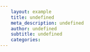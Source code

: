 ```yaml
---
	layout: example
	title: undefined
	meta_description: undefined
	author: undefined
	subtitle: undefined
	categories:
---
```



<pre>
	<div contenteditable="true"  id='code-container' >
<script type="text/template" src='https://cdnjs.cloudflare.com/ajax/libs/highlight.js/9.5.0/highlight.min.js'></script>

<script type="text/template" class='language-javascript'>
	const options = {
		tabReplace: '  ', //tabs are equivalent to two spaces
	}

	hljs.configure(options)
	var codeContainer = document.getElementById('code-container')
	hljs.highlightBlock(codeContainer);

</script>

<!-- This part is just styling -->
<style class='language-css'>

.hljs {
	display: block;
	overflow-x: auto;
	padding: .5em;
	background: lemonchiffon;
	background: papayawhip;
	background: snow;
}

.hljs,
.hljs-subst {
	color: #444
}

.hljs-comment {
	color: #888888
}
.keyword {
	color:red;
}

.hljs-keyword,
.hljs-attribute,
.hljs-selector-tag,
.hljs-meta-keyword,
.hljs-doctag,
.hljs-name {
	font-weight: bold;
	color: red;

}

.hljs-type,
.hljs-string,
.hljs-number,
.hljs-selector-id,
.hljs-selector-class,
.hljs-quote,
.hljs-template-tag,
.hljs-deletion {
	color: green;
}

.hljs-title,
.hljs-section {
	color: red;
}

.hljs-regexp,
.hljs-symbol,
.hljs-variable,
.hljs-template-variable,
.hljs-link,
.hljs-selector-attr,
.hljs-selector-pseudo {
	color: orange;
}

.hljs-literal {
	color: green;
}

.hljs-built_in,
.hljs-bullet,
.hljs-code,
.hljs-addition {
	color: purple;
}

.hljs-meta {
	color: pink;
}

.hljs-meta-string {
	color: var(--yellow);
}

.hljs-emphasis {
	font-style: italic
}

.hljs-strong {
	font-weight: bold
}
body {
	margin: 0;
	padding:0;
}
pre {
	padding: 0;
	margin: 0;
}
code {
	position: absolute;
	top: 0;
}
</style>
</pre>
</code>
<script>


function setup (isFirstCall) {
var codeContainer = document.getElementById('code-container')

var scripts = codeContainer.getElementsByTagName('script')
var css = codeContainer.getElementsByTagName('style')
scripts =  Array.prototype.slice.call(scripts)
css =  Array.prototype.slice.call(css)
var scriptsAndCss = css.concat(scripts)
console.log(scriptsAndCss)
var scriptFetchFunctions  = []
if(!isFirstCall) {
	var allScripts = document.getElementsByTagName('script')
	var allStyles = document.getElementsByTagName('script')
	allScripts =  Array.prototype.slice.call(allScripts)
	allStyles =  Array.prototype.slice.call(allStyles)
	var allAll = allScripts.concat(allStyles)
	allAll.forEach(element => {element.remove()})
}

for (let i =0 ; i < scriptsAndCss.length; i ++ ) {

	scriptFetchFunctions.push (function(cb) {
	var code = ''
	var script = scriptsAndCss[i]
	console.log(script)
		if (script.src) {
			const req = new XMLHttpRequest()
			// when the request is a success we call the callback
			req.addEventListener("load", function() {
				const scriptContent = this.responseText
				const remoteScript = document.createElement('script')
				remoteScript.innerHTML = scriptContent
				document.body.appendChild(remoteScript)

				cb()
			})

			req.open("GET", script.src)
			req.send()
		} else {
			
				cb()
				const scriptContent = script.innerHTML
				
				const localScript = document.createElement(script.localName)

				localScript.innerHTML = scriptContent
				document.body.appendChild(localScript)
				//cloneNode(true)
				//console.log(scriptCopy)
				//scriptCopy.removeAttribute('type')
				document.body.appendChild(script)

		}
	
	})
}


	let content = codeContainer.innerHTML
	content = content.replace(/</g, '&lt;').replace(/>/g, '&gt;')
	var parser = new DOMParser()
	var parsedContent = parser.parseFromString(content, 'text/html')
	codeContainer.innerHTML = ''
	codeContainer.appendChild(parsedContent.body)
	promiseAllBlocking(scriptFetchFunctions,function() {
	})
	codeContainer.addEventListener('keydown', function(e){
	//const value = e.target.value
	//const valueTo
	setup()
})

	
}

setup(true)


function promiseAllBlocking (arrayOfFunctions, callBack) {
	if (arrayOfFunctions.length === 0)
		return callBack()
	arrayOfFunctions[0](function(){
		promiseAllBlocking(arrayOfFunctions.slice(1, arrayOfFunctions.length), callBack)
	})
}
function promiseAll (arrayOfFunctions, callBack) {
	function PromiseCounter (l, cb) {
		this.l = l
		this.cb = cb
		// We need that in order to have properly scoped `this` when we get into our increaseOrReturn function
		var that = this
	
		this.increaseOrReturn = function(){
			that.l -= 1
			if (that.l == 0) {
				console.log('returning final cb')
				return that.cb()
			}
		}
	
	}
	console.log('in promise all')
	const counter = new PromiseCounter(arrayOfFunctions.length, callBack)
	for (let i = 0; i < arrayOfFunctions.length; i ++) {
		arrayOfFunctions[i](counter.increaseOrReturn)
	}
}


</script>



